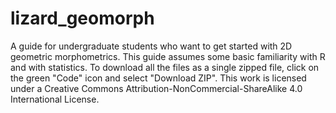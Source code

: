 # lizard_geomorph
A guide for undergraduate students who want to get started with 2D geometric morphometrics. 
This guide assumes some basic familiarity with R and with statistics. 
To download all the files as a single zipped file, click on the green "Code" icon and select "Download ZIP".
This work is licensed under a Creative Commons Attribution-NonCommercial-ShareAlike 4.0 International License.

